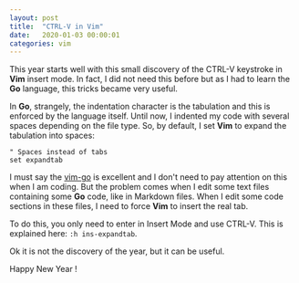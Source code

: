 ```yaml
---
layout: post
title:  "CTRL-V in Vim"
date:   2020-01-03 00:00:01
categories: vim
---
```


This year starts well with this small discovery of the CTRL-V keystroke in
__Vim__ insert mode. In fact, I did not need this before but as I had to learn
the __Go__ language, this tricks became very useful.

In __Go__, strangely, the indentation character is the tabulation and this is
enforced by the language itself. Until now, I indented my code with several
spaces depending on the file type. So, by default, I set __Vim__ to expand the
tabulation into spaces:

```vim
" Spaces instead of tabs
set expandtab
```

I must say the [vim-go](https://github.com/fatih/vim-go) is excellent and I
don't need to pay attention on this when I am coding. But the problem comes
when I edit some text files containing some __Go__ code, like in Markdown files.
When I edit some code sections in these files, I need to force __Vim__ to insert
the real tab.

To do this, you only need to enter in Insert Mode and use CTRL-V<tab>. This is
explained here: `:h ins-expandtab`.

Ok it is not the discovery of the year, but it can be useful.

Happy New Year !
